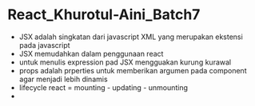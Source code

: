 # React_Khurotul-Aini_Batch7
- JSX adalah singkatan dari javascript XML  yang merupakan ekstensi pada javascript
- JSX memudahkan dalam penggunaan react 
- untuk menulis expression pad JSX mengguakan kurung kurawal
- props adalah prperties  untuk memberikan argumen pada component agar menjadi lebih dinamis
- lifecycle react = mounting - updating - unmounting
-  
